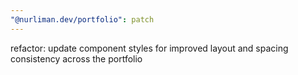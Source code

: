 ```yaml
---
"@nurliman.dev/portfolio": patch
---
```


refactor: update component styles for improved layout and spacing consistency across the portfolio
